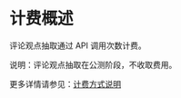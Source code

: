 # 计费概述

评论观点抽取通过 API 调用次数计费。

说明：评论观点抽取在公测阶段，不收取费用。

更多详情请参见：[计费方式说明](https://docs.jdcloud.com/cn/billing/pay-as-you-go)







     
    
